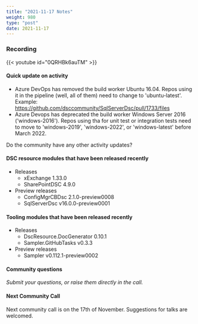 ```yaml
---
title: "2021-11-17 Notes"
weight: 980
type: "post"
date: 2021-11-17
---
```


### Recording

{{< youtube id="0QRHBk6auTM" >}}

#### Quick update on activity

- Azure DevOps has removed the build worker Ubuntu 16.04. Repos using
  it in the pipeline (well, all of them) need to change to 'ubuntu-latest'.
  Example: https://github.com/dsccommunity/SqlServerDsc/pull/1733/files
- Azure Devops has deprecated the build worker Windows Server 2016 ('windows-2016').
  Repos using tha for unit test or integration tests need to move to 'windows-2019',
  'windows-2022', or 'windows-latest' before March 2022.

Do the community have any other activity updates?

#### DSC resource modules that have been released recently

- Releases
  - xExchange 1.33.0
  - SharePointDSC 4.9.0
- Preview releases
  - ConfigMgrCBDsc 2.1.0-preview0008
  - SqlServerDsc v16.0.0-preview0001

#### Tooling modules that have been released recently

- Releases
  - DscResource.DocGenerator 0.10.1
  - Sampler.GitHubTasks v0.3.3
- Preview releases
  - Sampler v0.112.1-preview0002

#### Community questions

_Submit your questions, or raise them directly in the call._

#### Next Community Call

Next community call is on the 17th of November.
Suggestions for talks are welcomed.

